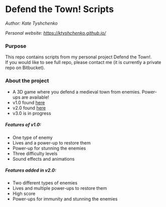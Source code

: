 # Defend the Town! Scripts
_Author: Kate Tyshchenko_  

_Personal website: https://ktyshchenko.github.io/_

### Purpose
This repo contains scripts from my personal project Defend the Town!.  
If you would like to see full repo, please contact me (it is currently a private repo on Bitbucket).  

### About the project
- A 3D game where you defend a medieval town from enemies. Power-ups are available!
- v1.0 found [here](https://connect.unity.com/mg/other/defend-the-town)
- v2.0 found [here](https://connect.unity.com/mg/other/defend-the-town-v2-0) 
- v3.0 is in progress

##### Features of v1.0:
- One type of enemy
- Lives and a power-up to restore them
- Power-up for stunning the enemies
- Three difficulty levels
- Sound effects and animations

##### Features added in v2.0:
- Two different types of enemies
- Lives and multiple power-ups to restore them
- High score
- Power-ups for immunity and stunning the enemies
